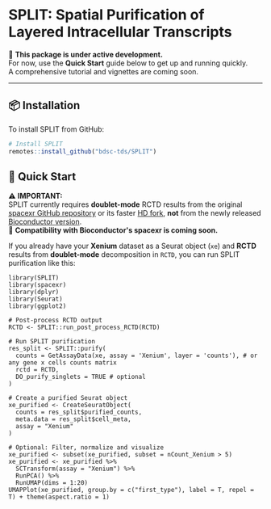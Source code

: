 # SPLIT: Spatial Purification of Layered Intracellular Transcripts

🚧 **This package is under active development.**\
For now, use the **Quick Start** guide below to get up and running quickly.\
A comprehensive tutorial and vignettes are coming soon.

------------------------------------------------------------------------

## 📦 Installation

To install SPLIT from GitHub:

``` r
# Install SPLIT
remotes::install_github("bdsc-tds/SPLIT")
```

## 🚀 Quick Start

⚠️ **IMPORTANT:**\
SPLIT currently requires **doublet-mode** RCTD results from the original [spacexr GitHub repository](https://github.com/dmcable/spacexr) or its faster [HD fork](https://github.com/jpromeror/spacexr/tree/HD), **not** from the newly released [Bioconductor version](https://www.bioconductor.org/packages/release/bioc/html/spacexr.html).\
🚧 **Compatibility with Bioconductor's spacexr is coming soon.**

If you already have your **Xenium** dataset as a Seurat object (`xe`) and **RCTD** results from **doublet-mode** decomposition in `RCTD`, you can run SPLIT purification like this:

```{r}
library(SPLIT)
library(spacexr)
library(dplyr)
library(Seurat)
library(ggplot2)

# Post-process RCTD output
RCTD <- SPLIT::run_post_process_RCTD(RCTD)

# Run SPLIT purification
res_split <- SPLIT::purify(
  counts = GetAssayData(xe, assay = 'Xenium', layer = 'counts'), # or any gene x cells counts matrix
  rctd = RCTD,
  DO_purify_singlets = TRUE # optional
)

# Create a purified Seurat object
xe_purified <- CreateSeuratObject(
  counts = res_split$purified_counts,
  meta.data = res_split$cell_meta,
  assay = "Xenium"
)

# Optional: Filter, normalize and visualize
xe_purified <- subset(xe_purified, subset = nCount_Xenium > 5)
xe_purified <- xe_purified %>%
  SCTransform(assay = "Xenium") %>%
  RunPCA() %>%
  RunUMAP(dims = 1:20)
UMAPPlot(xe_purified, group.by = c("first_type"), label = T, repel = T) + theme(aspect.ratio = 1)
```
